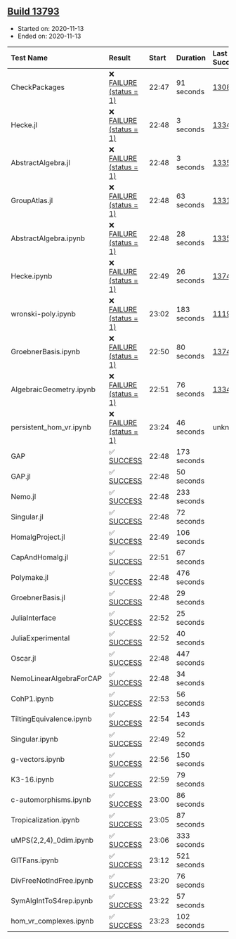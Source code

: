 ## [Build 13793](https://oscarci.mathematik.uni-kl.de/job/oscar/13793/)

* Started on: 2020-11-13
* Ended on: 2020-11-13

| Test Name    | Result | Start | Duration | Last Success | First Failure |
|:-------------|:-------|:------|:---------|:-------------|:--------------|
| CheckPackages | ❌ [FAILURE (status = 1)](https://oscarci.mathematik.uni-kl.de/job/oscar/13793/artifact/logs/build-13793/CheckPackages.log) | 22:47 | 91 seconds | [13085](https://oscarci.mathematik.uni-kl.de/job/oscar/13085/) | [13086](https://oscarci.mathematik.uni-kl.de/job/oscar/13086/) |
| Hecke.jl | ❌ [FAILURE (status = 1)](https://oscarci.mathematik.uni-kl.de/job/oscar/13793/artifact/logs/build-13793/Hecke.jl.log) | 22:48 | 3 seconds | [13341](https://oscarci.mathematik.uni-kl.de/job/oscar/13341/) | [13342](https://oscarci.mathematik.uni-kl.de/job/oscar/13342/) |
| AbstractAlgebra.jl | ❌ [FAILURE (status = 1)](https://oscarci.mathematik.uni-kl.de/job/oscar/13793/artifact/logs/build-13793/AbstractAlgebra.jl.log) | 22:48 | 3 seconds | [13355](https://oscarci.mathematik.uni-kl.de/job/oscar/13355/) | [13356](https://oscarci.mathematik.uni-kl.de/job/oscar/13356/) |
| GroupAtlas.jl | ❌ [FAILURE (status = 1)](https://oscarci.mathematik.uni-kl.de/job/oscar/13793/artifact/logs/build-13793/GroupAtlas.jl.log) | 22:48 | 63 seconds | [13311](https://oscarci.mathematik.uni-kl.de/job/oscar/13311/) | [13312](https://oscarci.mathematik.uni-kl.de/job/oscar/13312/) |
| AbstractAlgebra.ipynb | ❌ [FAILURE (status = 1)](https://oscarci.mathematik.uni-kl.de/job/oscar/13793/artifact/logs/build-13793/AbstractAlgebra.ipynb.log) | 22:48 | 28 seconds | [13355](https://oscarci.mathematik.uni-kl.de/job/oscar/13355/) | [13356](https://oscarci.mathematik.uni-kl.de/job/oscar/13356/) |
| Hecke.ipynb | ❌ [FAILURE (status = 1)](https://oscarci.mathematik.uni-kl.de/job/oscar/13793/artifact/logs/build-13793/Hecke.ipynb.log) | 22:49 | 26 seconds | [13749](https://oscarci.mathematik.uni-kl.de/job/oscar/13749/) | [13750](https://oscarci.mathematik.uni-kl.de/job/oscar/13750/) |
| wronski-poly.ipynb | ❌ [FAILURE (status = 1)](https://oscarci.mathematik.uni-kl.de/job/oscar/13793/artifact/logs/build-13793/wronski-poly.ipynb.log) | 23:02 | 183 seconds | [11192](https://oscarci.mathematik.uni-kl.de/job/oscar/11192/) | [11193](https://oscarci.mathematik.uni-kl.de/job/oscar/11193/) |
| GroebnerBasis.ipynb | ❌ [FAILURE (status = 1)](https://oscarci.mathematik.uni-kl.de/job/oscar/13793/artifact/logs/build-13793/GroebnerBasis.ipynb.log) | 22:50 | 80 seconds | [13748](https://oscarci.mathematik.uni-kl.de/job/oscar/13748/) | [13749](https://oscarci.mathematik.uni-kl.de/job/oscar/13749/) |
| AlgebraicGeometry.ipynb | ❌ [FAILURE (status = 1)](https://oscarci.mathematik.uni-kl.de/job/oscar/13793/artifact/logs/build-13793/AlgebraicGeometry.ipynb.log) | 22:51 | 76 seconds | [13341](https://oscarci.mathematik.uni-kl.de/job/oscar/13341/) | [13342](https://oscarci.mathematik.uni-kl.de/job/oscar/13342/) |
| persistent_hom_vr.ipynb | ❌ [FAILURE (status = 1)](https://oscarci.mathematik.uni-kl.de/job/oscar/13793/artifact/logs/build-13793/persistent_hom_vr.ipynb.log) | 23:24 | 46 seconds | unknown | unknown |
| GAP | ✅ [SUCCESS](https://oscarci.mathematik.uni-kl.de/job/oscar/13793/artifact/logs/build-13793/GAP.log) | 22:48 | 173 seconds |  |  |
| GAP.jl | ✅ [SUCCESS](https://oscarci.mathematik.uni-kl.de/job/oscar/13793/artifact/logs/build-13793/GAP.jl.log) | 22:48 | 50 seconds |  |  |
| Nemo.jl | ✅ [SUCCESS](https://oscarci.mathematik.uni-kl.de/job/oscar/13793/artifact/logs/build-13793/Nemo.jl.log) | 22:48 | 233 seconds |  |  |
| Singular.jl | ✅ [SUCCESS](https://oscarci.mathematik.uni-kl.de/job/oscar/13793/artifact/logs/build-13793/Singular.jl.log) | 22:48 | 72 seconds |  |  |
| HomalgProject.jl | ✅ [SUCCESS](https://oscarci.mathematik.uni-kl.de/job/oscar/13793/artifact/logs/build-13793/HomalgProject.jl.log) | 22:49 | 106 seconds |  |  |
| CapAndHomalg.jl | ✅ [SUCCESS](https://oscarci.mathematik.uni-kl.de/job/oscar/13793/artifact/logs/build-13793/CapAndHomalg.jl.log) | 22:51 | 67 seconds |  |  |
| Polymake.jl | ✅ [SUCCESS](https://oscarci.mathematik.uni-kl.de/job/oscar/13793/artifact/logs/build-13793/Polymake.jl.log) | 22:48 | 476 seconds |  |  |
| GroebnerBasis.jl | ✅ [SUCCESS](https://oscarci.mathematik.uni-kl.de/job/oscar/13793/artifact/logs/build-13793/GroebnerBasis.jl.log) | 22:48 | 29 seconds |  |  |
| JuliaInterface | ✅ [SUCCESS](https://oscarci.mathematik.uni-kl.de/job/oscar/13793/artifact/logs/build-13793/JuliaInterface.log) | 22:52 | 25 seconds |  |  |
| JuliaExperimental | ✅ [SUCCESS](https://oscarci.mathematik.uni-kl.de/job/oscar/13793/artifact/logs/build-13793/JuliaExperimental.log) | 22:52 | 40 seconds |  |  |
| Oscar.jl | ✅ [SUCCESS](https://oscarci.mathematik.uni-kl.de/job/oscar/13793/artifact/logs/build-13793/Oscar.jl.log) | 22:48 | 447 seconds |  |  |
| NemoLinearAlgebraForCAP | ✅ [SUCCESS](https://oscarci.mathematik.uni-kl.de/job/oscar/13793/artifact/logs/build-13793/NemoLinearAlgebraForCAP.log) | 22:48 | 34 seconds |  |  |
| CohP1.ipynb | ✅ [SUCCESS](https://oscarci.mathematik.uni-kl.de/job/oscar/13793/artifact/logs/build-13793/CohP1.ipynb.log) | 22:53 | 56 seconds |  |  |
| TiltingEquivalence.ipynb | ✅ [SUCCESS](https://oscarci.mathematik.uni-kl.de/job/oscar/13793/artifact/logs/build-13793/TiltingEquivalence.ipynb.log) | 22:54 | 143 seconds |  |  |
| Singular.ipynb | ✅ [SUCCESS](https://oscarci.mathematik.uni-kl.de/job/oscar/13793/artifact/logs/build-13793/Singular.ipynb.log) | 22:49 | 52 seconds |  |  |
| g-vectors.ipynb | ✅ [SUCCESS](https://oscarci.mathematik.uni-kl.de/job/oscar/13793/artifact/logs/build-13793/g-vectors.ipynb.log) | 22:56 | 150 seconds |  |  |
| K3-16.ipynb | ✅ [SUCCESS](https://oscarci.mathematik.uni-kl.de/job/oscar/13793/artifact/logs/build-13793/K3-16.ipynb.log) | 22:59 | 79 seconds |  |  |
| c-automorphisms.ipynb | ✅ [SUCCESS](https://oscarci.mathematik.uni-kl.de/job/oscar/13793/artifact/logs/build-13793/c-automorphisms.ipynb.log) | 23:00 | 86 seconds |  |  |
| Tropicalization.ipynb | ✅ [SUCCESS](https://oscarci.mathematik.uni-kl.de/job/oscar/13793/artifact/logs/build-13793/Tropicalization.ipynb.log) | 23:05 | 87 seconds |  |  |
| uMPS(2,2,4)_0dim.ipynb | ✅ [SUCCESS](https://oscarci.mathematik.uni-kl.de/job/oscar/13793/artifact/logs/build-13793/uMPS-2-2-4-_0dim.ipynb.log) | 23:06 | 333 seconds |  |  |
| GITFans.ipynb | ✅ [SUCCESS](https://oscarci.mathematik.uni-kl.de/job/oscar/13793/artifact/logs/build-13793/GITFans.ipynb.log) | 23:12 | 521 seconds |  |  |
| DivFreeNotIndFree.ipynb | ✅ [SUCCESS](https://oscarci.mathematik.uni-kl.de/job/oscar/13793/artifact/logs/build-13793/DivFreeNotIndFree.ipynb.log) | 23:20 | 76 seconds |  |  |
| SymAlgIntToS4rep.ipynb | ✅ [SUCCESS](https://oscarci.mathematik.uni-kl.de/job/oscar/13793/artifact/logs/build-13793/SymAlgIntToS4rep.ipynb.log) | 23:22 | 57 seconds |  |  |
| hom_vr_complexes.ipynb | ✅ [SUCCESS](https://oscarci.mathematik.uni-kl.de/job/oscar/13793/artifact/logs/build-13793/hom_vr_complexes.ipynb.log) | 23:23 | 102 seconds |  |  |
